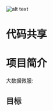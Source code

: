![alt text](https://r.51gjj.com/webpublic/images/2018727/Jue32ytr0kfa.png "51gjj Logo")

代码共享
========


项目简介
=========

大数据微服:




目标
-----------

 